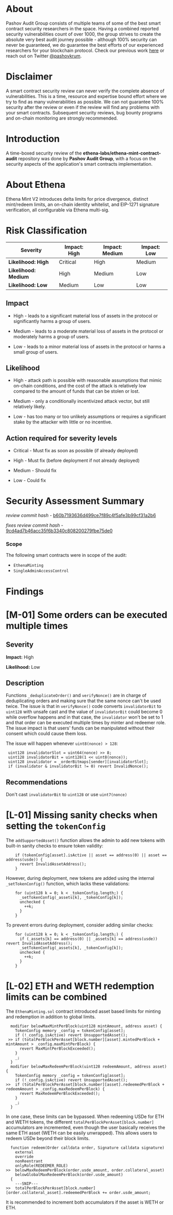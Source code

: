# About

Pashov Audit Group consists of multiple teams of some of the best smart contract security researchers in the space. Having a combined reported security vulnerabilities count of over 1000, the group strives to create the absolute very best audit journey possible - although 100% security can never be guaranteed, we do guarantee the best efforts of our experienced researchers for your blockchain protocol. Check our previous work [here](https://github.com/pashov/audits) or reach out on Twitter [@pashovkrum](https://twitter.com/pashovkrum).

# Disclaimer

A smart contract security review can never verify the complete absence of vulnerabilities. This is a time, resource and expertise bound effort where we try to find as many vulnerabilities as possible. We can not guarantee 100% security after the review or even if the review will find any problems with your smart contracts. Subsequent security reviews, bug bounty programs and on-chain monitoring are strongly recommended.

# Introduction

A time-boxed security review of the **ethena-labs/ethena-mint-contract-audit** repository was done by **Pashov Audit Group**, with a focus on the security aspects of the application's smart contracts implementation.

# About Ethena

Ethena Mint V2 introduces delta limits for price divergence, distinct mint/redeem limits, an on-chain identity whitelist, and EIP-1271 signature verification, all configurable via Ethena multi-sig.

# Risk Classification

| Severity               | Impact: High | Impact: Medium | Impact: Low |
| ---------------------- | ------------ | -------------- | ----------- |
| **Likelihood: High**   | Critical     | High           | Medium      |
| **Likelihood: Medium** | High         | Medium         | Low         |
| **Likelihood: Low**    | Medium       | Low            | Low         |

## Impact

- High - leads to a significant material loss of assets in the protocol or significantly harms a group of users.

- Medium - leads to a moderate material loss of assets in the protocol or moderately harms a group of users.

- Low - leads to a minor material loss of assets in the protocol or harms a small group of users.

## Likelihood

- High - attack path is possible with reasonable assumptions that mimic on-chain conditions, and the cost of the attack is relatively low compared to the amount of funds that can be stolen or lost.

- Medium - only a conditionally incentivized attack vector, but still relatively likely.

- Low - has too many or too unlikely assumptions or requires a significant stake by the attacker with little or no incentive.

## Action required for severity levels

- Critical - Must fix as soon as possible (if already deployed)

- High - Must fix (before deployment if not already deployed)

- Medium - Should fix

- Low - Could fix

# Security Assessment Summary

_review commit hash_ - [b60b7193636d499ce7f89c4f5afe3b99cf31a2b6](https://github.com/ethena-labs/ethena-mint-contract-audit/tree/b60b7193636d499ce7f89c4f5afe3b99cf31a2b6)

_fixes review commit hash_ - [9cd4ad7b46acc35f6b3340c808200279fbe75de0](https://github.com/ethena-labs/ethena-mint-contract-audit/tree/9cd4ad7b46acc35f6b3340c808200279fbe75de0)

### Scope

The following smart contracts were in scope of the audit:

- `EthenaMinting`
- `SingleAdminAccessControl`

# Findings

# [M-01] Some orders can be executed multiple times

## Severity

**Impact:** High

**Likelihood:** Low

## Description

Functions `_deduplicateOrder()` and `verifyNonce()` are in charge of deduplicating orders and making sure that the same nonce can't be used twice. The issue is that in `verifyNonce()` code converts `invalidatorBit` to `uint128` with unsafe cast and the value of `invalidatorBit` could become 0 while overflow happens and in that case, the `invalidator` won't be set to 1 and that order can be executed multiple times by minter and redeemer role. The issue impact is that users' funds can be manipulated without their consent which could cause them loss.

The issue will happen whenever `uint8(nonce) > 128`:

```solidity
 uint128 invalidatorSlot = uint64(nonce) >> 8;
 uint128 invalidatorBit = uint128(1 << uint8(nonce));
 uint128 invalidator = _orderBitmaps[sender][invalidatorSlot];
 if (invalidator & invalidatorBit != 0) revert InvalidNonce();
```

## Recommendations

Don't cast `invalidatorBit` to `uint128` or use `uint7(nonce)`

# [L-01] Missing sanity checks when setting the `tokenConfig`

The `addSupportedAsset()` function allows the admin to add new tokens with built-in sanity checks to ensure token validity:

```solidity
    if (tokenConfig[asset].isActive || asset == address(0) || asset == address(usde)) {
      revert InvalidAssetAddress();
    }
```

However, during deployment, new tokens are added using the internal `_setTokenConfig()` function, which lacks these validations:

```solidity
    for (uint128 k = 0; k < _tokenConfig.length;) {
      _setTokenConfig(_assets[k], _tokenConfig[k]);
      unchecked {
        ++k;
      }
    }
```

To prevent errors during deployment, consider adding similar checks:

```solidity
    for (uint128 k = 0; k < _tokenConfig.length;) {
      if (_assets[k] == address(0) || _assets[k] == address(usde)) revert InvalidAssetAddress();
      _setTokenConfig(_assets[k], _tokenConfig[k]);
      unchecked {
        ++k;
      }
    }
```

# [L-02] ETH and WETH redemption limits can be combined

The `EthenaMinting.sol` contract introduced asset based limits for minting and redemption in addition to global limits.

```solidity
  modifier belowMaxMintPerBlock(uint128 mintAmount, address asset) {
    TokenConfig memory _config = tokenConfig[asset];
    if (!_config.isActive) revert UnsupportedAsset();
 >> if (totalPerBlockPerAsset[block.number][asset].mintedPerBlock + mintAmount > _config.maxMintPerBlock) {
      revert MaxMintPerBlockExceeded();
    }
    _;
  }
  modifier belowMaxRedeemPerBlock(uint128 redeemAmount, address asset) {
    TokenConfig memory _config = tokenConfig[asset];
    if (!_config.isActive) revert UnsupportedAsset();
>>  if (totalPerBlockPerAsset[block.number][asset].redeemedPerBlock + redeemAmount > _config.maxRedeemPerBlock) {
      revert MaxRedeemPerBlockExceeded();
    }
    _;
  }
```

In one case, these limits can be bypassed. When redeeming USDe for ETH and WETH tokens, the different `totalPerBlockPerAsset[block.number]` accumulators are incremented, even though the user basically receives the same ETH asset (WETH can be easily unwrapped). This allows users to redeem USDe beyond their block limits.

```solidity
  function redeem(Order calldata order, Signature calldata signature)
    external
    override
    nonReentrant
    onlyRole(REDEEMER_ROLE)
>>  belowMaxRedeemPerBlock(order.usde_amount, order.collateral_asset)
    belowGlobalMaxRedeemPerBlock(order.usde_amount)
  {
    ---SNIP---
>>  totalPerBlockPerAsset[block.number][order.collateral_asset].redeemedPerBlock += order.usde_amount;
```

It is recommended to increment both accumulators if the asset is WETH or ETH.

